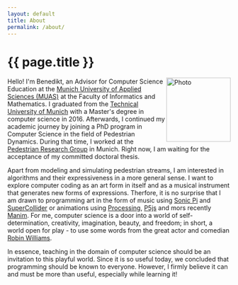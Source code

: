 ```yaml
---
layout: default
title: About
permalink: /about/
---
```

# {{ page.title }}

<div><img style="float: right;height:145px;" src="{% link /assets/images/BZoennchen.JPG %}" alt="Photo"></div>

Hello! I'm Benedikt, an Advisor for Computer Science Education at the [Munich University of Applied Sciences (MUAS)](https://www.cs.hm.edu/en/home/index.en.html) at the Faculty of Informatics and Mathematics. 
I graduated from the [Technical University of Munich](https://www.in.tum.de/en/cover-page/) with a Master's degree in computer science in 2016.
Afterwards, I continued my academic journey by joining a PhD program in Computer Science in the field of Pedestrian Dynamics. 
During that time, I worked at the [Pedestrian Research Group](https://www.cs.hm.edu/forschungprojekte/pedestrian_dynamics/index.de.html) in Munich. 
Right now, I am waiting for the acceptance of my committed doctoral thesis.

Apart from modeling and simulating pedestrian streams, I am interested in algorithms and their expressiveness in a more general sense.
I want to explore computer coding as an art form in itself and as a musical instrument that generates new forms of expressions.
Therfore, it is no surprise that I am drawn to programming art in the form of music using [Sonic Pi](https://sonic-pi.net/) and [SuperCollider](https://supercollider.github.io/) or animations using [Processing](https://processing.org/), [P5js](https://p5js.org/) and mors recently [Manim](https://www.manim.community/).
For me, computer science is a door into a world of self-determination, creativity, imagination, beauty, and freedom; in short, a world open for play - to use some words from the great actor and comedian [Robin Williams](https://en.wikipedia.org/wiki/Robin_Williams).

In essence, teaching in the domain of computer science should be an invitation to this playful world.
Since it is so useful today, we concluded that programming should be known to everyone.
However, I firmly believe it can and must be more than useful, especially while learning it!